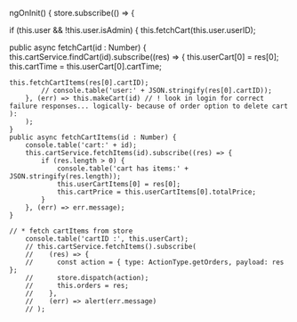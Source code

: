 ngOnInit() { store.subscribe(() => {


if (this.user && !this.user.isAdmin) { this.fetchCart(this.user.userID);


public async fetchCart(id : Number) { this.cartService.findCart(id).subscribe((res) => { this.userCart[0] = res[0]; this.cartTime = this.userCart[0].cartTime;

```
this.fetchCartItems(res[0].cartID);
        // console.table('user:' + JSON.stringify(res[0].cartID));
    }, (err) => this.makeCart(id) // ! look in login for correct failure responses... logically- because of order option to delete cart ):
    );
}
public async fetchCartItems(id : Number) {
    console.table('cart:' + id);
    this.cartService.fetchItems(id).subscribe((res) => {
        if (res.length > 0) {
            console.table('cart has items:' + JSON.stringify(res.length));
            this.userCartItems[0] = res[0];
            this.cartPrice = this.userCartItems[0].totalPrice;
        }
    }, (err) => err.message);
}
```



```
// * fetch cartItems from store
    console.table('cartID :', this.userCart);
    // this.cartService.fetchItems().subscribe(
    //    (res) => {
    //      const action = { type: ActionType.getOrders, payload: res };
    //      store.dispatch(action);
    //      this.orders = res;
    //    },
    //    (err) => alert(err.message)
    // );
```
